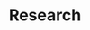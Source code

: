 ---
title: Research
type: landing
sections:
  - block: portfolio
    content:
      title: Research Projects
      subtitle: view by theme
      text: |
        We are broadly interested in the interactions among water, ecosystems, and people. In terms of *Hydrologic Processes*, we currently have a strong focus on **Urban Hydrology** as well as broader **Surface Water-Groundwater Interactions**. Our core *Approaches* included developing novel integrated hydrologic **Modeling Tools** and incorporating **Community Engagement**. Use the buttons below to view all projects or filter by theme. <br><br>        
      filters:
        folders:
          - project
      buttons:
        - name: All
          tag: '*'
        - name: Urban Hydrology
          tag: urban-hydro
        - name: SW-GW Interactions
          tag: sw-gw
        - name: Integrated Modeling
          tag: modeling-tools
        - name: Community Engagement
          tag: community-engagement
      filter_default: 0
    design:
      view: compact
      columns: '1'
  - block: markdown
    content:
      title: ''
      subtitle: ''
      text: ''
    design:
      background:
        image:
          filename: conceptual_fig_updated_website.png
          filters:
              brightness: 1
          parallax: true
          position: center
          placement: 1
          size: contain
          text_color_light: true
      columns: "1"
      css_class: fullscreen
---